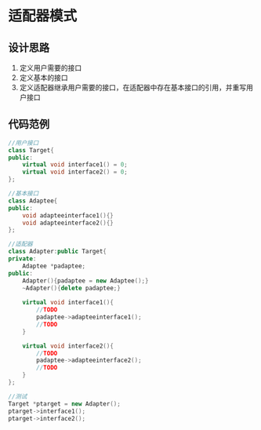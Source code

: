 # 适配器模式
## 设计思路
1. 定义用户需要的接口
2. 定义基本的接口
3. 定义适配器继承用户需要的接口，在适配器中存在基本接口的引用，并重写用户接口
## 代码范例
```c++
//用户接口
class Target{
public:
    virtual void interface1() = 0;
    virtual void interface2() = 0;
};
```
```c++
//基本接口
class Adaptee{
public:
    void adapteeinterface1(){}
    void adapteeinterface2(){}
};
```
```c++
//适配器
class Adapter:public Target{
private:
    Adaptee *padaptee;
public:
    Adapter(){padaptee = new Adaptee();}
    ~Adapter(){delete padaptee;}
    
    virtual void interface1(){
        //TODO
        padaptee->adapteeinterface1();
        //TODO
    }

    virtual void interface2(){
        //TODO
        padaptee->adapteeinterface2();
        //TODO
    }
};
```
```c++
//测试
Target *ptarget = new Adapter();
ptarget->interface1();
ptarget->interface2();
```